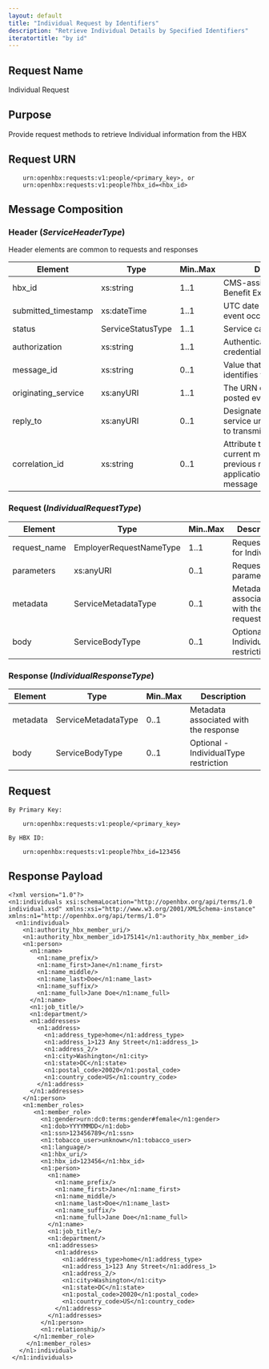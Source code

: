 ```yaml
---
layout: default
title: "Individual Request by Identifiers"
description: "Retrieve Individual Details by Specified Identifiers"
iteratortitle: "by id"
---
```

## Request Name
Individual Request

## Purpose
Provide request methods to retrieve Individual information from the HBX

## Request URN
```
	urn:openhbx:requests:v1:people/<primary_key>, or
	urn:openhbx:requests:v1:people?hbx_id=<hbx_id>
```

## Message Composition

### Header (*ServiceHeaderType*)
Header elements are common to requests and responses

| Element | Type | Min..Max | Description |
| ------- | ---- | -------- | ----------- |
| hbx_id              | xs:string   | 1..1 | CMS-assigned Health Benefit Exchange identifier |
| submitted_timestamp | xs:dateTime | 1..1 | UTC date and time when event occurred |
| status              | ServiceStatusType | 1..1 | Service call return status |
| authorization       | xs:string   | 1..1 | Authentication/authorization credentials |
| message_id          | xs:string   | 0..1 | Value that uniquely identifies this message |
| originating_service | xs:anyURI   | 1..1 | The URN of service that posted event |
| reply_to            | xs:anyURI   | 0..1 | Designated the consumer service urn endpoint where to transmit response |
| correlation_id      | xs:string   | 0..1 | Attribute to associate the current message with previous message ID or application-specific message |

### Request (*IndividualRequestType*)
| Element | Type | Min..Max | Description
| ------- | ---- | -------- | ---------- |
| request_name | EmployerRequestNameType | 1..1 | Request type for Individual |
| parameters   | xs:anyURI | 0..1 |  Request parameters |
| metadata     | ServiceMetadataType | 0..1 | Metadata associated with the request
| body         | ServiceBodyType | 0..1 | Optional - IndividualType restriction

### Response (*IndividualResponseType*)
| Element | Type | Min..Max | Description
| ------- | ---- | -------- | ---------- |
| metadata     | ServiceMetadataType | 0..1 | Metadata associated with the response
| body         | ServiceBodyType | 0..1 | Optional - IndividualType restriction


## Request
```
By Primary Key:

	urn:openhbx:requests:v1:people/<primary_key>

By HBX ID:

	urn:openhbx:requests:v1:people?hbx_id=123456
```

## Response Payload
```
<?xml version="1.0"?>
<n1:individuals xsi:schemaLocation="http://openhbx.org/api/terms/1.0 individual.xsd" xmlns:xsi="http://www.w3.org/2001/XMLSchema-instance" xmlns:n1="http://openhbx.org/api/terms/1.0">
  <n1:individual>
    <n1:authority_hbx_member_uri/>
    <n1:authority_hbx_member_id>175141</n1:authority_hbx_member_id>
    <n1:person>
      <n1:name>
        <n1:name_prefix/>
        <n1:name_first>Jane</n1:name_first>
        <n1:name_middle/>
        <n1:name_last>Doe</n1:name_last>
        <n1:name_suffix/>
        <n1:name_full>Jane Doe</n1:name_full>
      </n1:name>
      <n1:job_title/>
      <n1:department/>
      <n1:addresses>
        <n1:address>
          <n1:address_type>home</n1:address_type>
          <n1:address_1>123 Any Street</n1:address_1>
          <n1:address_2/>
          <n1:city>Washington</n1:city>
          <n1:state>DC</n1:state>
          <n1:postal_code>20020</n1:postal_code>
          <n1:country_code>US</n1:country_code>
        </n1:address>
      </n1:addresses>
    </n1:person>
    <n1:member_roles>
       <n1:member_role>
         <n1:gender>urn:dc0:terms:gender#female</n1:gender>
         <n1:dob>YYYYMMDD</n1:dob>
         <n1:ssn>123456789</n1:ssn>
         <n1:tobacco_user>unknown</n1:tobacco_user>
         <n1:language/>
         <n1:hbx_uri/>
         <n1:hbx_id>123456</n1:hbx_id>
         <n1:person>
           <n1:name>
             <n1:name_prefix/>
             <n1:name_first>Jane</n1:name_first>
             <n1:name_middle/>
             <n1:name_last>Doe</n1:name_last>
             <n1:name_suffix/>
             <n1:name_full>Jane Doe</n1:name_full>
           </n1:name>
           <n1:job_title/>
           <n1:department/>
           <n1:addresses>
             <n1:address>
               <n1:address_type>home</n1:address_type>
               <n1:address_1>123 Any Street</n1:address_1>
               <n1:address_2/>
               <n1:city>Washington</n1:city>
               <n1:state>DC</n1:state>
               <n1:postal_code>20020</n1:postal_code>
               <n1:country_code>US</n1:country_code>
             </n1:address>
           </n1:addresses>
         </n1:person>
         <n1:relationship/>
       </n1:member_role>
     </n1:member_roles>
   </n1:individual>
 </n1:individuals>
```

